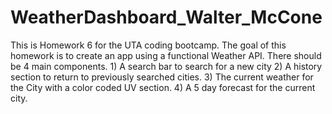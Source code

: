 # WeatherDashboard_Walter_McCone
This is Homework 6 for the UTA coding bootcamp. The goal of this homework is to create an app using a functional Weather API. There should be 4 main components. 1) A search bar to search for a new city 2) A history section to return to previously searched cities. 3) The current weather for the City with a color coded UV section. 4) A 5 day forecast for the current city.
